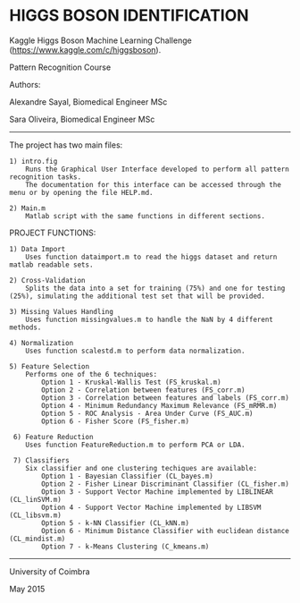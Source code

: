 # HIGGS BOSON IDENTIFICATION

Kaggle Higgs Boson Machine Learning Challenge (https://www.kaggle.com/c/higgsboson).

Pattern Recognition Course


Authors:

Alexandre Sayal, Biomedical Engineer MSc

Sara Oliveira, Biomedical Engineer MSc


---------------------------------------


The project has two main files:

	1) intro.fig
		Runs the Graphical User Interface developed to perform all pattern recognition tasks.
		The documentation for this interface can be accessed through the menu or by opening the file HELP.md.

	2) Main.m
		Matlab script with the same functions in different sections.


PROJECT FUNCTIONS:

	1) Data Import
		Uses function dataimport.m to read the higgs dataset and return matlab readable sets.

	2) Cross-Validation
		Splits the data into a set for training (75%) and one for testing (25%), simulating the additional test set that will be provided.

	3) Missing Values Handling
		Uses function missingvalues.m to handle the NaN by 4 different methods.

	4) Normalization
		Uses function scalestd.m to perform data normalization.

	5) Feature Selection
		Performs one of the 6 techniques:
			Option 1 - Kruskal-Wallis Test (FS_kruskal.m)
			Option 2 - Correlation between features (FS_corr.m)
			Option 3 - Correlation between features and labels (FS_corr.m)
			Option 4 - Minimum Redundancy Maximum Relevance (FS_mRMR.m)
			Option 5 - ROC Analysis - Area Under Curve (FS_AUC.m)
			Option 6 - Fisher Score (FS_fisher.m)

	 6) Feature Reduction
	 	Uses function FeatureReduction.m to perform PCA or LDA.

	 7) Classifiers
	 	Six classifier and one clustering techiques are available:
	 		Option 1 - Bayesian Classifier (CL_bayes.m)
	 		Option 2 - Fisher Linear Discriminant Classifier (CL_fisher.m)
	 		Option 3 - Support Vector Machine implemented by LIBLINEAR (CL_linSVM.m)
	 		Option 4 - Support Vector Machine implemented by LIBSVM (CL_libsvm.m)
	 		Option 5 - k-NN Classifier (CL_kNN.m)
	 		Option 6 - Minimum Distance Classifier with euclidean distance (CL_mindist.m)
	 		Option 7 - k-Means Clustering (C_kmeans.m)


----------------------
University of Coimbra

May 2015
